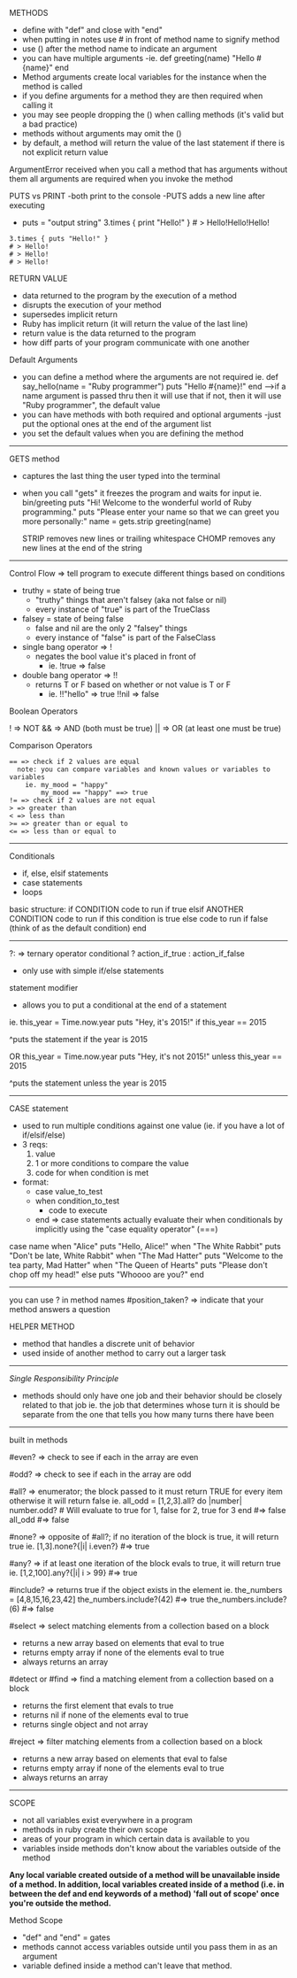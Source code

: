 METHODS
- define with "def" and close with "end"
- when putting in notes use # in front of method name to signify method
- use () after the method name to indicate an argument
- you can have multiple arguments
  -ie. def greeting(name)
          "Hello #{name}"
       end
- Method arguments create local variables for the instance when the method is called
- if you define arguments for a method they are then required when calling it
- you may see people dropping the () when calling methods (it's valid but a bad practice)
- methods without arguments may omit the ()
- by default, a method will return the value of the last statement if there is not explicit return value

ArgumentError
  received when you call a method that has arguments without them
  all arguments are required when you invoke the method

PUTS vs PRINT
-both print to the console
-PUTS adds a new line after executing
   - puts = "output string"
    3.times { print "Hello!" }
    # > Hello!Hello!Hello!

    3.times { puts "Hello!" }
    # > Hello!
    # > Hello!
    # > Hello!

RETURN VALUE
- data returned to the program by the execution of a method
- disrupts the execution of your method
- supersedes implicit return
- Ruby has implicit return (it will return the value of the last line)
- return value is the data returned to the program
- how diff parts of your program communicate with one another

Default Arguments
- you can define a method where the arguments are not required
  ie.
    def say_hello(name = "Ruby programmer")
      puts "Hello #{name}!"
    end
  -->if a name argument is passed thru then it will use that
    if not, then it will use "Ruby programmer", the default value
- you can have methods with both required and optional arguments
  -just put the optional ones at the end of the argument list
- you set the default values when you are defining the method

----
GETS method
- captures the last thing the user typed into the terminal
- when you call "gets" it freezes the program and waits for input
  ie. bin/greeting
     puts "Hi! Welcome to the wonderful world of Ruby programming."
    puts "Please enter your name so that we can greet you more personally:"
    name = gets.strip
    greeting(name)

    STRIP
      removes new lines or trailing whitespace
    CHOMP
      removes any new lines at the end of the string

----
Control Flow => tell program to execute different things based on conditions
- truthy = state of being true
    - "truthy" things that aren't falsey (aka not false or nil)
    - every instance of "true" is part of the TrueClass
- falsey = state of being false
    - false and nil are the only 2 "falsey" things
    - every instance of "false" is part of the FalseClass
- single bang operator => !
  - negates the bool value it's placed in front of
    - ie. !true => false
- double bang operator => !!
  - returns T or F based on whether or not value is T or F
    - ie.
        !!"hello" => true
        !!nil => false

Boolean Operators

! => NOT
&& => AND (both must be true)
|| => OR (at least one must be true)

Comparison Operators
```
== => check if 2 values are equal
  note: you can compare variables and known values or variables to variables
    ie. my_mood = "happy"
        my_mood == "happy" ==> true
!= => check if 2 values are not equal
> => greater than
< => less than
>= => greater than or equal to
<= => less than or equal to
```
----

Conditionals
- if, else, elsif statements
- case statements
- loops

basic structure:
  if CONDITION
    code to run if true
  elsif ANOTHER CONDITION
    code to run if this condition is true
  else
    code to run if false (think of as the default condition)
  end

-----

?: => ternary operator
  conditional ? action_if_true : action_if_false
- only use with simple if/else statements

statement modifier
- allows you to put a conditional at the end of a statement

ie.
  this_year = Time.now.year
  puts "Hey, it's 2015!" if this_year == 2015

  ^puts the statement if the year is 2015

OR
  this_year = Time.now.year
  puts "Hey, it's not 2015!" unless this_year == 2015

  ^puts the statement unless the year is 2015

----
CASE statement

- used to run multiple conditions against one value (ie. if you have a lot of if/elsif/else)
- 3 reqs:
  1) value
  2) 1 or more conditions to compare the value
  3) code for when condition is met
- format:
  + case value_to_test
  + when condition_to_test
    + code to execute
  + end
=> case statements actually evaluate their when conditionals by implicitly using the "case equality operator" (===) 


case name
  when "Alice"
    puts "Hello, Alice!"
  when "The White Rabbit"
    puts "Don't be late, White Rabbit"
  when "The Mad Hatter"
    puts "Welcome to the tea party, Mad Hatter"
  when "The Queen of Hearts"
    puts "Please don't chop off my head!"
  else
    puts "Whoooo are you?"
end


-----
you can use ? in method names #position_taken? => indicate that your method answers a question

HELPER METHOD
- method that handles a discrete unit of behavior
- used inside of another method to carry out a larger task

----
*Single Responsibility Principle*
- methods should only have one job and their behavior should be closely related to that job
ie. the job that determines whose turn it is should be separate from the one that tells you how many turns there have been

----
built in methods

#even? => check to see if each in the array are even

#odd? => check to see if each in the array are odd

#all? => enumerator; the block passed to it must return TRUE for every item otherwise it will return false
  ie.
    all_odd = [1,2,3].all? do |number|
      number.odd? # Will evaluate to true for 1, false for 2, true for 3
    end #=> false
    all_odd #=> false

#none? => opposite of #all?; if no iteration of the block is true, it will return true
  ie. [1,3].none?{|i| i.even?} #=> true

#any? => if at least one iteration of the block evals to true, it will return true
  ie. [1,2,100].any?{|i| i > 99} #=> true

#include? => returns true if the object exists in the element
  ie.
  the_numbers = [4,8,15,16,23,42]
  the_numbers.include?(42)   #=> true
  the_numbers.include?(6)   #=> false

#select => select matching elements from a collection based on a block
  - returns a new array based on elements that eval to true
  - returns empty array if none of the elements eval to true
  - always returns an array

#detect or #find => find a matching element from a collection based on a block
  - returns the first element that evals to true
  - returns nil if none of the elements eval to true
  - returns single object and not array

#reject => filter matching elements from a collection based on a block
  - returns a new array based on elements that eval to false
  - returns empty array if none of the elements eval to true
  - always returns an array

----
SCOPE
- not all variables exist everywhere in a program
- methods in ruby create their own scope
- areas of your program in which certain data is available to you
- variables inside methods don't know about the variables outside of the method

**Any local variable created outside of a method will be unavailable inside of a method. In addition, local variables created inside of a method (i.e. in between the def and end keywords of a method) 'fall out of scope' once you're outside the method.**

Method Scope
- "def" and "end" = gates
- methods cannot access variables outside until you pass them in as an argument
- variable defined inside a method can't leave that method.
